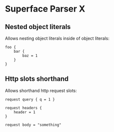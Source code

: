 # Superface Parser X

## Nested object literals

Allows nesting object literals inside of object literals:

```
foo {
	bar {
		baz = 1
	}
}
```

## Http slots shorthand

Allows shorthand http request slots:

```
request query { q = 1 }

request headers {
	header = 1
}

request body = "something"
```
